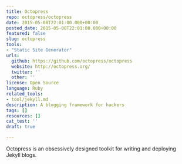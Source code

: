 ```yaml
---
title: Octopress
repo: octopress/octopress
date: 2015-05-08T22:01:00.000+00:00
posted_date: 2015-05-08T22:01:00.000+00:00
featured: false
slug: octopress
tools:
- "Static Site Generator"
urls:
  github: https://github.com/octopress/octopress
  website: http://octopress.org/
  twitter: ''
  other: ''
license: Open Source
language: Ruby
related_tools:
- tool/jekyll.md
description: A blogging framework for hackers
tags: []
resources: []
cat_test: ''
draft: true

---
```

Octopress is an obsessively designed toolkit for writing and deploying Jekyll blogs.




